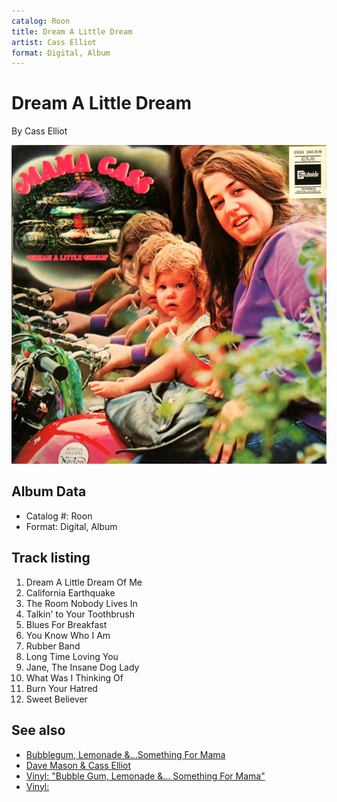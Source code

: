 ```yaml
---
catalog: Roon
title: Dream A Little Dream
artist: Cass Elliot
format: Digital, Album
---
```


# Dream A Little Dream

By Cass Elliot

![](../../assets/albumcovers/Cass_Elliot-Dream_A_Little_Dream.png)

## Album Data

- Catalog #: Roon
- Format: Digital, Album


## Track listing


1. Dream A Little Dream Of Me
2. California Earthquake
3. The Room Nobody Lives In
4. Talkin' to Your Toothbrush
5. Blues For Breakfast
6. You Know Who I Am
7. Rubber Band
8. Long Time Loving You
9. Jane, The Insane Dog Lady
10. What Was I Thinking Of
11. Burn Your Hatred
12. Sweet Believer


## See also

- [Bubblegum, Lemonade &...Something For Mama](Bubblegum__Lemonade_andSomething_For_Mama.md)
- [Dave Mason & Cass Elliot](Dave_Mason_and_Cass_Elliot.md)
- [Vinyl: "Bubble Gum, Lemonade &... Something For Mama"](../../Vinyl/Cass_Elliot/Bubble_Gum__Lemonade_and_Something_For_Mama.md)
- [Vinyl: ](../../Vinyl/Cass_Elliot/Cass_Elliot.md)
